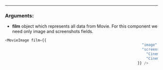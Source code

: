 ------
### Arguments:
+ **film**   object which represents all data from Movie. For this component we need only image and screenshots fields.

```js
<MovieImage film={{
                                                               "image": "Cinema Project/ymgt4tyhaqkhybywwkut",
                                                               "screenshots": [
                                                                 "Cinema Project/jp4qjm88k0x5kwejkfas",
                                                                 "Cinema Project/ccibyqtkshuevstojwbo"                                                               ]
                                                             }} />
```